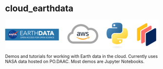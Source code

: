 # cloud_earthdata

![logos](logos.png)

Demos and tutorials for working with Earth data in the cloud. Currently uses NASA data hosted on PO.DAAC. Most demos are Jupyter Notebooks.
